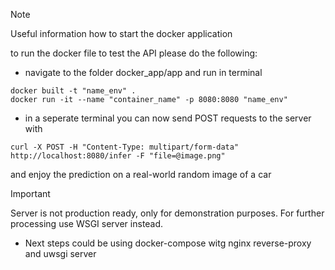 > [!NOTE]
> Useful information how to start the docker application
> 
to run the docker file to test the API please do the following: 
- navigate to the folder docker_app/app and run in terminal 
```
docker built -t "name_env" . 
docker run -it --name "container_name" -p 8080:8080 "name_env"
```

- in a seperate terminal you can now send POST requests to the server with 

```
curl -X POST -H "Content-Type: multipart/form-data" http://localhost:8080/infer -F "file=@image.png"
```

and enjoy the prediction on a real-world random image of a car


> [!IMPORTANT]
> Server is not production ready, only for demonstration purposes. For further processing use WSGI server instead.

- Next steps could be using docker-compose witg nginx reverse-proxy and uwsgi server



